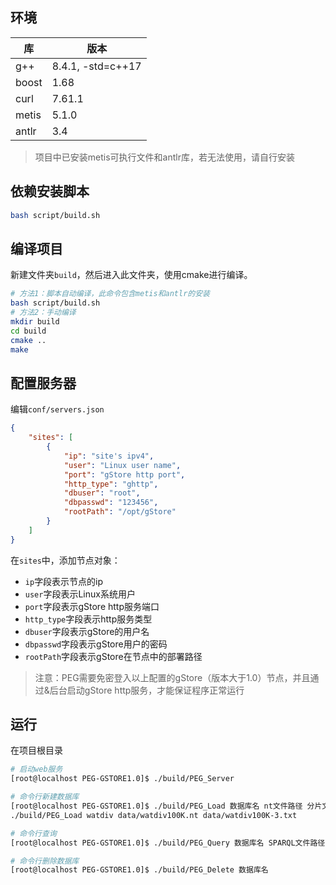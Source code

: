 ## 环境

| 库  | 版本|
| --- | --- |
| g++ | 8.4.1, -std=c++17|
| boost | 1.68 |
| curl | 7.61.1 |
| metis | 5.1.0 |
| antlr | 3.4 |

> 项目中已安装metis可执行文件和antlr库，若无法使用，请自行安装

## 依赖安装脚本
```bash
bash script/build.sh
```

## 编译项目

新建文件夹`build`，然后进入此文件夹，使用cmake进行编译。

```bash
# 方法1：脚本自动编译，此命令包含metis和antlr的安装
bash script/build.sh
# 方法2：手动编译
mkdir build
cd build
cmake ..
make
```

## 配置服务器

编辑`conf/servers.json`

```json
{
    "sites": [
        {
            "ip": "site's ipv4",
            "user": "Linux user name",
            "port": "gStore http port",
            "http_type": "ghttp",
            "dbuser": "root",
            "dbpasswd": "123456",
            "rootPath": "/opt/gStore"
        }
    ]
}
```

在`sites`中，添加节点对象：
- `ip`字段表示节点的ip
- `user`字段表示Linux系统用户
- `port`字段表示gStore http服务端口
- `http_type`字段表示http服务类型
- `dbuser`字段表示gStore的用户名
- `dbpasswd`字段表示gStore用户的密码
- `rootPath`字段表示gStore在节点中的部署路径

> 注意：PEG需要免密登入以上配置的gStore（版本大于1.0）节点，并且通过&后台启动gStore http服务，才能保证程序正常运行

## 运行

在项目根目录

```bash
# 启动web服务
[root@localhost PEG-GSTORE1.0]$ ./build/PEG_Server

# 命令行新建数据库
[root@localhost PEG-GSTORE1.0]$ ./build/PEG_Load 数据库名 nt文件路径 分片文件路径
./build/PEG_Load watdiv data/watdiv100K.nt data/watdiv100K-3.txt

# 命令行查询
[root@localhost PEG-GSTORE1.0]$ ./build/PEG_Query 数据库名 SPARQL文件路径

# 命令行删除数据库
[root@localhost PEG-GSTORE1.0]$ ./build/PEG_Delete 数据库名
```

